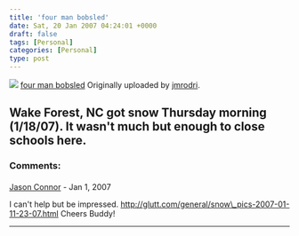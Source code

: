```yaml
---
title: 'four man bobsled'
date: Sat, 20 Jan 2007 04:24:01 +0000
draft: false
tags: [Personal]
categories: [Personal]
type: post
---
```


[![](http://farm1.static.flickr.com/84/363093774_538570a442_m.jpg)](http://www.flickr.com/photos/jmrodri/363093774/ "photo sharing")
[four man bobsled](http://www.flickr.com/photos/jmrodri/363093774/)
Originally uploaded by [jmrodri](http://www.flickr.com/people/jmrodri/).

Wake Forest, NC got snow Thursday morning (1/18/07). It wasn't much but enough to close schools here.
---
### Comments:
####
[Jason Connor](http://glutt.com "jlc@glutt.com") - <time datetime="2007-01-22 02:28:50">Jan 1, 2007</time>

I can't help but be impressed. http://glutt.com/general/snow\_pics-2007-01-11-23-07.html Cheers Buddy!
<hr />
